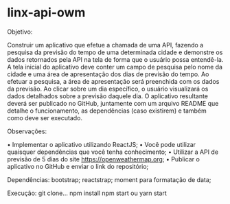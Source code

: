 # linx-api-owm

Objetivo:

Construir um aplicativo que efetue a chamada de uma API, fazendo a pesquisa da previsão do tempo de
uma determinada cidade e demonstre os dados retornados pela API na tela de forma que o usuário possa
entendê-la.
A tela inicial do aplicativo deve conter um campo de pesquisa pelo nome da cidade e uma área de
apresentação dos dias de previsão do tempo. Ao efetuar a pesquisa, a área de apresentação será preenchida
com os dados da previsão. Ao clicar sobre um dia específico, o usuário visualizará os dados detalhados sobre
a previsão daquele dia.
O aplicativo resultante deverá ser publicado no GitHub, juntamente com um arquivo README que
detalhe o funcionamento, as dependências (caso existirem) e também como deve ser executado.

Observações:

• Implementar o aplicativo utilizando ReactJS;
• Você pode utilizar quaisquer dependências que você tenha conhecimento;
• Utilizar a API de previsão de 5 dias do site https://openweathermap.org;
• Publicar o aplicativo no GitHub e enviar o link do repositório;

Dependências:
bootstrap;
reactstrap;
moment para formatação de data;

Execução:
git clone...
npm install
npm start ou yarn start

